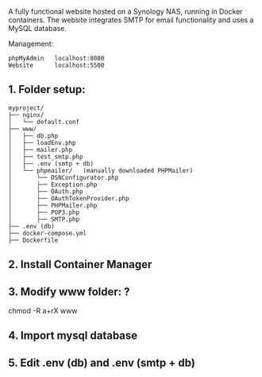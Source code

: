 A fully functional website hosted on a Synology NAS, running in Docker containers. 
The website integrates SMTP for email functionality and uses a MySQL database.

Management:
```
phpMyAdmin   localhost:8080
Website      localhost:5500
```
## 1. Folder setup:

```
myproject/
├── nginx/
│   └── default.conf
├── www/
│   ├── db.php
│   ├── loadEnv.php
│   ├── mailer.php
│   ├── test_smtp.php
│   ├── .env (smtp + db)
│   └── phpmailer/   (manually downloaded PHPMailer)
│       └── DSNConfigurator.php
│       ├── Exception.php
│       ├── OAuth.php
│       ├── OAuthTokenProvider.php
│       ├── PHPMailer.php
│       ├── POP3.php
│       ├── SMTP.php
├── .env (db)
├── docker-compose.yml
├── Dockerfile
```
## 2. Install Container Manager

## 3. Modify www folder: ?
chmod -R a+rX www

## 4. Import mysql database
## 5. Edit .env (db) and .env (smtp + db)
